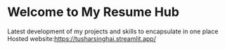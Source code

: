 # Welcome to My Resume Hub
Latest development of my projects and skills to encapsulate in one place
Hosted website:https://tusharsinghai.streamlit.app/


